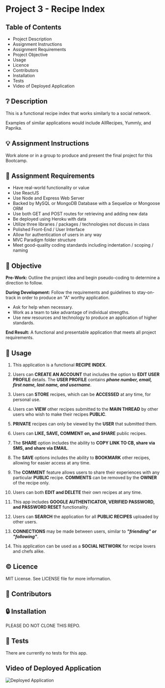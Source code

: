 # Project 3 - Recipe Index

## **Table of Contents**

* Project Description
* Assignment Instructions
* Assignment Requirements
* Project Objective
* Usage
* Licence
* Contributors
* Installation
* Tests
* Video of Deployed Application

## ❔ **Description**

This is a functional recipe index that works similarly to a social network. 

Examples of similar applications would include AllRecipes, Yummly, and Paprika. 

## 💡 **Assignment Instructions**

Work alone or in a group to produce and present the final project for this Bootcamp. 

## 📌 **Assignment Requirements**

- Have real-world functionality or value
- Use ReactJS
- Use Node and Express Web Server
- Backed by MySQL or MongoDB Database with a Sequelize or Mongoose ORM
- Use both GET and POST routes for retrieving and adding new data
- Be deployed using Heroku with data
- Utilize three libraries / packages / technologies not discuss in class
- Polished Front-End / User Interface
- Allow for authentication of users in any way
- MVC Paradigm folder structure
- Meet good-quality coding standards including indentation / scoping / naming

## 🔲 **Objective**

**Pre-Work:** Outline the project idea and begin pseudo-coding to determine a direction to follow.

**During Development:** Follow the requirements and guidelines to stay-on-track in order to produce an "A" worthy application. 
  - Ask for help when necessary. 
  - Work as a team to take advantage of individual strengths.
  - Use new resources and technology to produce an application of higher standards. 

**End Result:** A functional and presentable application that meets all project requirements.

## 🔑 **Usage**

1. This application is a functional **RECIPE INDEX**.

2. Users can **CREATE AN ACCOUNT** that includes the option to **EDIT USER PROFILE** details. The **USER PROFILE** contains _**phone number, email, first name, last name, and username**_.

3. Users can **STORE** recipes, which can be **ACCESSED** at any time, for personal use.

4. Users can **VIEW** other recipes submitted to the **MAIN THREAD** by other users who wish to make their recipes **PUBLIC**.

5. **PRIVATE** recipes can only be viewed by the **USER** that submitted them.

6. Users can **LIKE, SAVE, COMMENT on, and SHARE** public recipes.

7. The **SHARE** option includes the ability to **COPY LINK TO CB, share via SMS, and share via EMAIL**.

8. The **SAVE** options includes the ability to **BOOKMARK** other recipes, allowing for easier access at any time.

9. The **COMMENT** feature allows users to share their experiences with any particular **PUBLIC** recipe. **COMMENTS** can be removed by the **OWNER** of the recipe only.

10. Users can both **EDIT and DELETE** their own recipes at any time.

11. This app includes **GOOGLE AUTHENTICATOR, VERIFIED PASSWORD, and PASSWORD RESET** functionality.

12. Users can **SEARCH** the application for all **PUBLIC RECIPES** uploaded by other users.

13. **CONNECTIONS** may be made between users, similar to _**"friending" or "following"**_.

14. This application can be used as a **SOCIAL NETWORK** for recipe lovers and chefs alike.

## © **Licence**

MIT License. See LICENSE file for more information.

## 💬 **Contributors**



## 🔒 **Installation**

PLEASE DO NOT CLONE THIS REPO. 

## 📂 **Tests**

There are currently no tests for this app. 

## **Video of Deployed Application**

![Deployed Application]()
